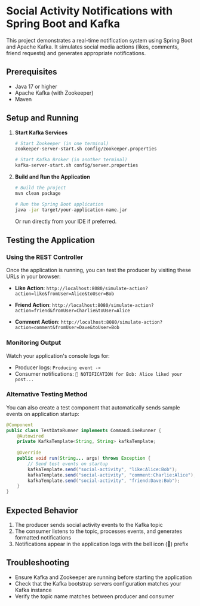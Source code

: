 # Social Activity Notifications with Spring Boot and Kafka

This project demonstrates a real-time notification system using Spring Boot and Apache Kafka. It simulates social media actions (likes, comments, friend requests) and generates appropriate notifications.

## Prerequisites

- Java 17 or higher
- Apache Kafka (with Zookeeper)
- Maven

## Setup and Running

1. **Start Kafka Services**
   ```bash
   # Start Zookeeper (in one terminal)
   zookeeper-server-start.sh config/zookeeper.properties

   # Start Kafka Broker (in another terminal)
   kafka-server-start.sh config/server.properties
   ```

2. **Build and Run the Application**
   ```bash
   # Build the project
   mvn clean package
   
   # Run the Spring Boot application
   java -jar target/your-application-name.jar
   ```
   Or run directly from your IDE if preferred.

## Testing the Application

### Using the REST Controller

Once the application is running, you can test the producer by visiting these URLs in your browser:

- **Like Action**:
  `http://localhost:8080/simulate-action?action=like&fromUser=Alice&toUser=Bob`

- **Friend Action**:
  `http://localhost:8080/simulate-action?action=friend&fromUser=Charlie&toUser=Alice`

- **Comment Action**:
  `http://localhost:8080/simulate-action?action=comment&fromUser=Dave&toUser=Bob`

### Monitoring Output

Watch your application's console logs for:
- Producer logs: `Producing event ->`
- Consumer notifications: `🔔 NOTIFICATION for Bob: Alice liked your post...`

### Alternative Testing Method

You can also create a test component that automatically sends sample events on application startup:

```java
@Component
public class TestDataRunner implements CommandLineRunner {
    @Autowired
    private KafkaTemplate<String, String> kafkaTemplate;
    
    @Override
    public void run(String... args) throws Exception {
        // Send test events on startup
        kafkaTemplate.send("social-activity", "like:Alice:Bob");
        kafkaTemplate.send("social-activity", "comment:Charlie:Alice");
        kafkaTemplate.send("social-activity", "friend:Dave:Bob");
    }
}
```

## Expected Behavior

1. The producer sends social activity events to the Kafka topic
2. The consumer listens to the topic, processes events, and generates formatted notifications
3. Notifications appear in the application logs with the bell icon (🔔) prefix

## Troubleshooting

- Ensure Kafka and Zookeeper are running before starting the application
- Check that the Kafka bootstrap servers configuration matches your Kafka instance
- Verify the topic name matches between producer and consumer